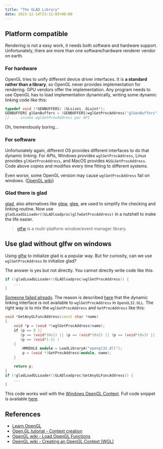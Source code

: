 ```yaml
---
title: "The GLAD Library"
date: 2023-12-14T23:11:03+08:00
---
```


## Platform compatible

Rendering is not a easy work, it needs both software and hardware support. Unfortunately, there are more than one software/hardware renderer vendor on earth.

### For hardware

OpenGL tries to unify different device driver interfaces. It is **a standard rather than a library**, so OpenGL never provides implementation for rendering. GPU vendors offer the implementation. Any program needs to use OpenGL has to load implementation dynamically, writing some dynamic linking code like this:

```cpp
typedef void (*GENBUFFERS) (GLsizei, GLuint*);
GENBUFFERS glGenBuffers = (GENBUFFERS)wglGetProcAddress("glGenBuffers");
// ... invoke wglGetProcAddress per API
```

Oh, tremendously boring...

### For software

Unfortunately again, different OS provides different interfaces to do that dynamic linking. For APIs, Windows provides `wglGetProcAddress`, Linux provides `glXGetProcAddress`, and MacOS provides `NSGLGetProcAddress`. Code above copies and modifies every time fitting to different systems.

Even worse, some OpenGL version may cause `wglGetProcAddress` fail on windows. ([OpenGL wiki](https://www.khronos.org/opengl/wiki/Load_OpenGL_Functions))

### Glad there is glad

[glad](https://github.com/Dav1dde/glad), also alternatives like [glew](https://github.com/nigels-com/glew), [glee](https://github.com/kallisti5/glee), are used to simplify the checking and linking routine. Now use `gladLoadGLLoader((GLADloadproc)glfwGetProcAddress)` in a nutshell to make the life easier.

> [glfw](https://github.com/glfw/glfw) is a multi-platform window/event manager library.

## Use glad without glfw on windows

Using [glfw](https://github.com/glfw/glfw) to initialize glad is a popular way. But for curiosity, can we use `wglGetProcAddress` to initialize glad?

The answer is yes but not directly. You cannot directly write code like this:

```cpp
if (!gladLoadGLLoader((GLADloadproc)wglGetProcAddress)) {
    ...
}
```

[Someone failed already](https://community.khronos.org/t/glad-without-glfw/105017). The reason is described [here](https://www.khronos.org/opengl/wiki/Load_OpenGL_Functions) that the dynamic linking interface is not available to `wglGetProcAddress` in `OpenGL32.DLL`. The right way is to mix the `wglGetProcAddress` and `GetProcAddress` like this:

```cpp
void *GetAnyGLFuncAddress(const char *name)
{
    void *p = (void *)wglGetProcAddress(name);
    if (p == 0 ||
       (p == (void*)0x1) || (p == (void*)0x2) || (p == (void*)0x3) ||
       (p == (void*)-1) )
    {
        HMODULE module = LoadLibraryA("opengl32.dll");
        p = (void *)GetProcAddress(module, name);
    }

    return p;
}
if (!gladLoadGLLoader((GLADloadproc)GetAnyGLFuncAddress)) {
    ...
}
```

This code works well with the [Windows OpenGL Context](https://www.khronos.org/opengl/wiki/Creating_an_OpenGL_Context_%28WGL%29). Full code snippet is available [here](https://gist.github.com/AdjWang/808422011aee43312f87b15b69e238c6).


## References

- [Learn OpenGL](https://learnopengl.com/Introduction)
- [Open.GL tutorial - Context creation](https://open.gl/context#Onemorething)
- [OpenGL wiki - Load OpenGL Functions](https://www.khronos.org/opengl/wiki/Load_OpenGL_Functions)
- [OpenGL wiki - Creating an OpenGL Context (WGL)](https://www.khronos.org/opengl/wiki/Creating_an_OpenGL_Context_%28WGL%29)
